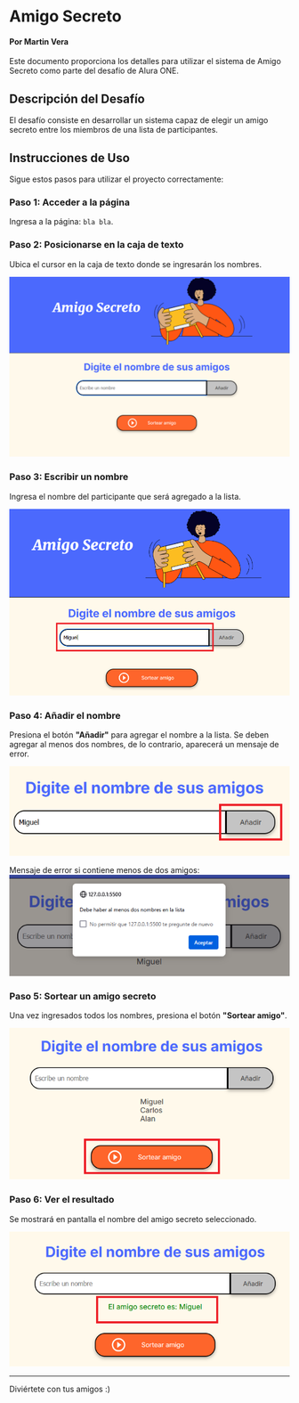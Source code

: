 # Amigo Secreto

#### Por Martin Vera

Este documento proporciona los detalles para utilizar el sistema de Amigo Secreto como parte del desafío de Alura ONE.

## Descripción del Desafío

El desafío consiste en desarrollar un sistema capaz de elegir un amigo secreto entre los miembros de una lista de participantes.

## Instrucciones de Uso

Sigue estos pasos para utilizar el proyecto correctamente:

### Paso 1: Acceder a la página
Ingresa a la página: `bla bla`.

### Paso 2: Posicionarse en la caja de texto
Ubica el cursor en la caja de texto donde se ingresarán los nombres.

![Paso 2](https://github.com/kazike19/amigo-secreto/blob/main/Imagenes/Secuencia1.png)

### Paso 3: Escribir un nombre
Ingresa el nombre del participante que será agregado a la lista.

![Paso 3](https://github.com/kazike19/amigo-secreto/blob/main/Imagenes/Secuencia2.png)

### Paso 4: Añadir el nombre
Presiona el botón **"Añadir"** para agregar el nombre a la lista. Se deben agregar al menos dos nombres, de lo contrario, aparecerá un mensaje de error.

![Paso 4](https://github.com/kazike19/amigo-secreto/blob/main/Imagenes/Secuencia3.png)

Mensaje de error si contiene menos de dos amigos:
![Error](https://github.com/kazike19/amigo-secreto/blob/main/Imagenes/Secuencia3-1.png)

### Paso 5: Sortear un amigo secreto
Una vez ingresados todos los nombres, presiona el botón **"Sortear amigo"**.

![Paso 5](https://github.com/kazike19/amigo-secreto/blob/main/Imagenes/Secuencia4.png)

### Paso 6: Ver el resultado
Se mostrará en pantalla el nombre del amigo secreto seleccionado.

![Paso 6](https://github.com/kazike19/amigo-secreto/blob/main/Imagenes/Secuencia5.png)

---

Diviértete con tus amigos :)
